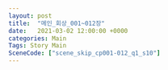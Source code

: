 ```yaml
---
layout: post
title:  "메인_회상_001~012장"
date:   2021-03-02 12:00:00 +0000
categories: Main
Tags: Story Main
SceneCode: ["scene_skip_cp001-012_q1_s10"]
---
```

